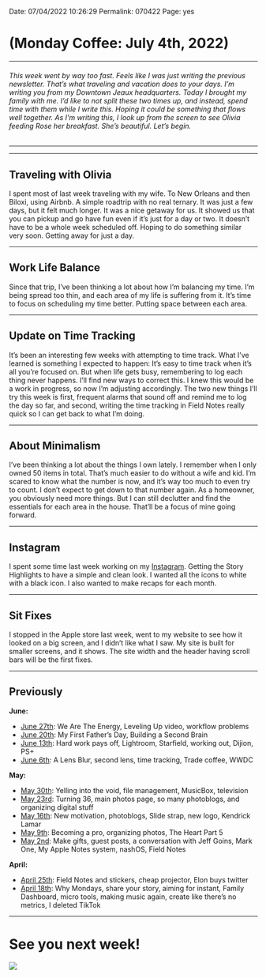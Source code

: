 
Date: 07/04/2022 10:26:29
Permalink: 070422
Page: yes

# (Monday Coffee: July 4th, 2022)

---- 

###### This week went by way too fast. Feels like I was just writing the previous newsletter. That’s what traveling and vacation does to your days. I’m writing you from my Downtown Jeaux headquarters. Today I brought my family with me. I’d like to not split these two times up, and instead, spend time with them while I write this. Hoping it could be something that flows well together. As I’m writing this, I look up from the screen to see Olivia feeding Rose her breakfast. She’s beautiful. Let’s begin.

---- 

<div id="js-toc"></div><div class="js-toc"></div>

---- 

## Traveling with Olivia

I spent most of last week traveling with my wife. To New Orleans and then Biloxi, using Airbnb. A simple roadtrip with no real ternary. It was just a few days, but it felt much longer. It was a nice getaway for us. It showed us that you can pickup and go have fun even if it’s just for a day or two. It doesn’t have to be a whole week scheduled off. Hoping to do something similar very soon. Getting away for just a day.

---- 

## Work Life Balance

Since that trip, I’ve been thinking a lot about how I’m balancing my time. I’m being spread too thin, and each area of my life is suffering from it. It’s time to focus on scheduling my time better. Putting space between each area.

---- 

## Update on Time Tracking

It’s been an interesting few weeks with attempting to time track. What I’ve learned is something I expected to happen: It’s easy to time track when it’s all you’re focused on. But when life gets busy, remembering to log each thing never happens. I’ll find new ways to correct this. I knew this would be a work in progress, so now I’m adjusting accordingly. The two new things I’ll try this week is first, frequent alarms that sound off and remind me to log the day so far, and second, writing the time tracking in Field Notes really quick so I can get back to what I’m doing.

---- 

## About Minimalism

I’ve been thinking a lot about the things I own lately. I remember when I only owned 50 items in total. That’s much easier to do without a wife and kid. I’m scared to know what the number is now, and it’s way too much to even try to count. I don’t expect to get down to that number again. As a homeowner, you obviously need more things. But I can still declutter and find the essentials for each area in the house. That’ll be a focus of mine going forward.

---- 

## Instagram

I spent some time last week working on my [Instagram](https://instagram.com/nashpitre). Getting the Story Highlights to have a simple and clean look. I wanted all the icons to white with a black icon. I also wanted to make recaps for each month. 

---- 

## Sit Fixes

I stopped in the Apple store last week, went to my website to see how it looked on a big screen, and I didn’t like what I saw. My site is built for smaller screens, and it shows. The site width and the header having scroll bars will be the first fixes.

---- 

## Previously

**June:**

- [June 27th](06272): We Are The Energy, Leveling Up video, workflow problems
- [June 20th](062022): My First Father’s Day, Building a Second Brain
- [June 13th](061322): Hard work pays off, Lightroom, Starfield, working out, Dijion, PS+
- [June 6th](060622): A Lens Blur, second lens, time tracking, Trade coffee, WWDC

**May:**

- [May 30th](053022): Yelling into the void, file management, MusicBox, television 
- [May 23rd](https://nashp.com/052322): Turning 36, main photos page, so many photoblogs, and organizing digital stuff
- [May 16th](https://nashp.com/051622): New motivation, photoblogs, Slide strap, new logo, Kendrick Lamar
- [May 9th](https://nashp.com/509221342): Becoming a pro, organizing photos, The Heart Part 5
- [May 2nd](https://nashp.com/502221547): Make gifts, guest posts, a conversation with Jeff Goins, Mark One, My Apple Notes system, nashOS, Field Notes

**April:**

- [April 25th](https://nashp.com/mc42522): Field Notes and stickers, cheap projector, Elon buys twitter
- [April 18th](https://nashp.com/mc41822): Why Mondays, share your story, aiming for instant, Family Dashboard, micro tools, making music again, create like there’s no metrics, I deleted TikTok

---- 

# See you next week!

![](https://media.giphy.com/media/JFHx0LS0yTGfs6JvTV/giphy-downsized-large.gif)